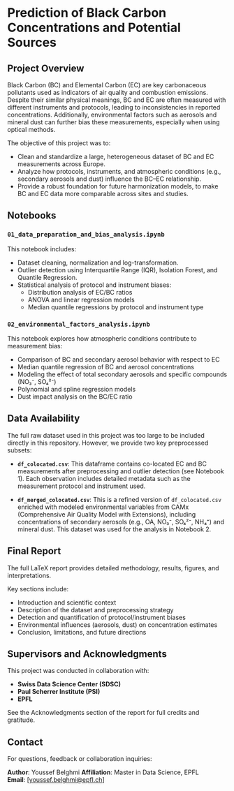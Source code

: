 # Prediction of Black Carbon Concentrations and Potential Sources

## Project Overview

Black Carbon (BC) and Elemental Carbon (EC) are key carbonaceous pollutants used as indicators of air quality and combustion emissions. Despite their similar physical meanings, BC and EC are often measured with different instruments and protocols, leading to inconsistencies in reported concentrations. Additionally, environmental factors such as aerosols and mineral dust can further bias these measurements, especially when using optical methods.

The objective of this project was to:

- Clean and standardize a large, heterogeneous dataset of BC and EC measurements across Europe.
- Analyze how protocols, instruments, and atmospheric conditions (e.g., secondary aerosols and dust) influence the BC–EC relationship.
- Provide a robust foundation for future harmonization models, to make BC and EC data more comparable across sites and studies.

## Notebooks

### `01_data_preparation_and_bias_analysis.ipynb`

This notebook includes:

- Dataset cleaning, normalization and log-transformation.
- Outlier detection using Interquartile Range (IQR), Isolation Forest, and Quantile Regression.
- Statistical analysis of protocol and instrument biases:
  - Distribution analysis of EC/BC ratios
  - ANOVA and linear regression models
  - Median quantile regressions by protocol and instrument type

### `02_environmental_factors_analysis.ipynb`

This notebook explores how atmospheric conditions contribute to measurement bias:

- Comparison of BC and secondary aerosol behavior with respect to EC
- Median quantile regression of BC and aerosol concentrations
- Modeling the effect of total secondary aerosols and specific compounds (NO₃⁻, SO₄²⁻)
- Polynomial and spline regression models
- Dust impact analysis on the BC/EC ratio

## Data Availability

The full raw dataset used in this project was too large to be included directly in this repository. However, we provide two key preprocessed subsets:

- **`df_colocated.csv`**: This dataframe contains co-located EC and BC measurements after preprocessing and outlier detection (see Notebook 1). Each observation includes detailed metadata such as the measurement protocol and instrument used.

- **`df_merged_colocated.csv`**: This is a refined version of `df_colocated.csv` enriched with modeled environmental variables from CAMx (Comprehensive Air Quality Model with Extensions), including concentrations of secondary aerosols (e.g., OA, NO₃⁻, SO₄²⁻, NH₄⁺) and mineral dust. This dataset was used for the analysis in Notebook 2.

## Final Report

The full LaTeX report provides detailed methodology, results, figures, and interpretations.

Key sections include:

- Introduction and scientific context
- Description of the dataset and preprocessing strategy
- Detection and quantification of protocol/instrument biases
- Environmental influences (aerosols, dust) on concentration estimates
- Conclusion, limitations, and future directions

## Supervisors and Acknowledgments

This project was conducted in collaboration with:

- **Swiss Data Science Center (SDSC)**  
- **Paul Scherrer Institute (PSI)**  
- **EPFL**

See the Acknowledgments section of the report for full credits and gratitude.

## Contact

For questions, feedback or collaboration inquiries:

**Author**: Youssef Belghmi 
**Affiliation**: Master in Data Science, EPFL  
**Email**: [youssef.belghmi@epfl.ch]
